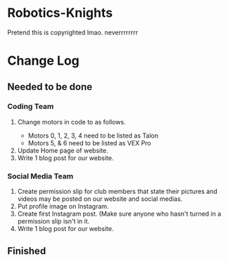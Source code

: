 # Robotics-Knights
Pretend this is copyrighted lmao.
neverrrrrrrr
<!DoctypeHTML>
<HTML>
  <h1> Change Log</h1>
  <h2>Needed to be done</h2>
  <h3> Coding Team </h3>
  <ol> 
    <li>Change motors in code to as follows.</li>
<ul>
    <li>Motors 0, 1, 2, 3, 4 need to be listed as Talon</li>
    <li>Motors 5, & 6 need to be listed as VEX Pro </li>
    </ul>
    <li>Update Home page of website.</li> 
    <li>Write 1 blog post for our website. </li>
  </ol>

   <h3> Social Media Team</h3>
   <ol>
   <li> Create permission slip for club members that state their pictures and videos may be posted on our website and social medias. </li>
     <li> Put profile image on Instagram. </li>
     <li> Create first Instagram post. (Make sure anyone who hasn't turned in a permission slip isn't in it. </li>
     <li> Write 1 blog post for our website. </li>
  </ol>

<h2>Finished </h2>
